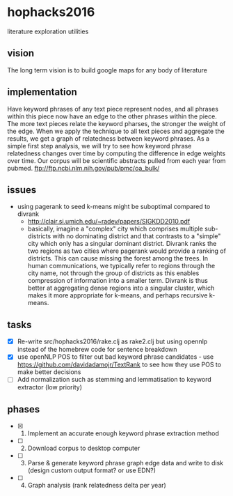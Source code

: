 # hophacks2016
literature exploration utilities

## vision
The long term vision is to build google maps for any body of literature

## implementation
Have keyword phrases of any text piece represent nodes, and all phrases within this piece now have an edge to the other phrases within the piece. The more text pieces relate the keyword pharses, the stronger the weight of the edge. When we apply the technique to all text pieces and aggregate the results, we get a graph of relatedness between keyword phrases. As a simple first step analysis, we will try to see how keyword phrase relatedness changes over time by computing the difference in edge weights over time. Our corpus will be scientific abstracts pulled from each year from pubmed. ftp://ftp.ncbi.nlm.nih.gov/pub/pmc/oa_bulk/

## issues
- using pagerank to seed k-means might be suboptimal compared to divrank
  - http://clair.si.umich.edu/~radev/papers/SIGKDD2010.pdf
  - basically, imagine a "complex" city which comprises multiple sub-districts with no dominating district and that contrasts to a "simple" city which only has a singular dominant district. Divrank ranks the two regions as two cities where pagerank would provide a ranking of districts. This can cause missing the forest among the trees. In human communications, we typically refer to regions through the city name, not through the group of districts as this enables compression of information into a smaller term. Divrank is thus better at aggregating dense regions into a singular cluster, which makes it more appropriate for k-means, and perhaps recursive k-means.

## tasks
- [X] Re-write src/hophacks2016/rake.clj as rake2.clj but using opennlp instead of the homebrew code for sentence breakdown
- [X] use openNLP POS to filter out bad keyword phrase candidates
      - use https://github.com/davidadamojr/TextRank to see how they use POS to make better decisions
- [ ] Add normalization such as stemming and lemmatisation to keyword extractor (low priority)

## phases
- [X] 1. Implement an accurate enough keyword phrase extraction method
- [ ] 2. Download corpus to desktop computer
- [ ] 3. Parse & generate keyword phrase graph edge data and write to disk (design custom output format? or use EDN?)
- [ ] 4. Graph analysis (rank relatedness delta per year)
